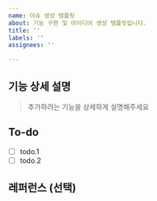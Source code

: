 ```yaml
---
name: 이슈 생성 템플릿
about: 기능 구현 및 아이디어 생성 템플릿입니다.
title: ''
labels: ''
assignees: ''

---
```


## 기능 상세 설명
> 추가하려는 기능을 상세하게 설명해주세요

## To-do 
- [ ] todo.1
- [ ] todo.2

## 레퍼런스 (선택)
